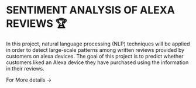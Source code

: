# SENTIMENT ANALYSIS OF ALEXA REVIEWS 🏆

In this project, natural language processing (NLP) techniques will be applied in order to detect large-scale patterns among written reviews provided by customers on alexa devices. The goal of this project is to predict whether customers liked an Alexa device they have purchased using the information in their reviews.

For More details -> 

